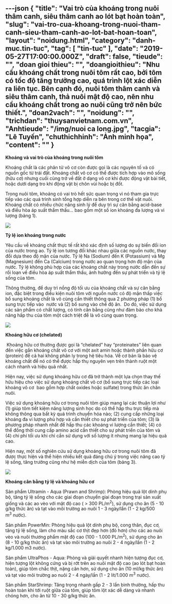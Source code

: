---json
{
    "title": "Vai trò của khoáng trong nuôi thâm canh, siêu thâm canh  ao lót bạt hoàn toàn",
    "slug": "vai-tro-cua-khoang-trong-nuoi-tham-canh-sieu-tham-canh-ao-lot-bat-hoan-toan",
    "layout": "noidung.html",
    "category": "danh-muc.tin-tuc",
    "tag": [
        "tin-tuc"
    ],
    "date": "2019-05-27T17:00:00.000Z",
    "draft": false,
    "tieude": "",
    "doan gioi thieu": "",
    "doangioithieu": "Nhu cầu khoáng chất trong nuôi tôm rất cao, bởi tôm có tốc độ tăng trưởng cao, quá trình lột xác diễn ra liên tục. Bên cạnh đó, nuôi tôm thâm canh và siêu thâm canh, thả nuôi mật độ cao, nên nhu cầu khoáng chất trong ao nuôi cũng trở nên bức thiết.",
    "doan2vach": "",
    "noidung": "",
    "trichdan": "thuysanvietnam.com.vn",
    "Anhtieude": "/img/nuoi ca long.jpg",
    "tacgia": "Lê Tuyến",
    "chuthichhinh": "Ảnh minh họa",
    "__content__": ""
}
---
<p><strong>Kho&aacute;ng v&agrave; vai tr&ograve; của kho&aacute;ng trong nu&ocirc;i t&ocirc;m</strong></p>

<p>Kho&aacute;ng chất l&agrave; c&aacute;c ph&acirc;n tử v&ocirc; cơ c&ograve;n được gọi l&agrave; c&aacute;c nguy&ecirc;n tố v&agrave; c&oacute; nguồn gốc từ tr&aacute;i đất. Kho&aacute;ng chất v&ocirc; cơ c&oacute; thể được t&iacute;ch hợp v&agrave;o m&ocirc; sống (hữu cơ) nhưng cuối c&ugrave;ng trở về đất ở dạng v&ocirc; cơ khi được động vật b&agrave;i tiết, hoặc dưới dạng tro khi động vật bị ch&ocirc;n v&ugrave;i hoặc bị đốt.</p>

<p>Trong nu&ocirc;i t&ocirc;m, kho&aacute;ng c&oacute; vai tr&ograve; hết sức quan trọng v&igrave; n&oacute; tham gia trực tiếp v&agrave;o c&aacute;c qu&aacute; tr&igrave;nh sinh tổng hợp diễn ra b&ecirc;n trong cơ thể vật nu&ocirc;i. Kho&aacute;ng chất c&oacute; nhiều chức năng sinh l&yacute; để duy tr&igrave; sự c&acirc;n bằng acid-base v&agrave; điều h&ograve;a &aacute;p suất thẩm thấu... bao gồm một số ion kho&aacute;ng đa lượng v&agrave; vi lượng (bảng 1).</p>

<p><img src="http://thuysanvietnam.com.vn/uploads/article2/baiviet/nuoitrong/vai-tro-cua-khoang-trong-nuoi-tham-canh-04.png" /></p>

<p><strong>Tỷ lệ ion kho&aacute;ng trong nước</strong></p>

<p>Y&ecirc;u cầu về kho&aacute;ng chất thực tế rất kh&oacute; x&aacute;c định số lượng do sự biến đổi ion của nước trong ao. Tỷ lệ ion tương đối kh&aacute;c nhau giữa c&aacute;c nguồn nước, thay đổi dựa theo độ mặn của nước. Tỷ lệ Na (Sodium) đến K (Potassium) v&agrave; Mg (Magnesium) đến Ca (Calcium) trong nước ao quan trọng hơn độ mặn của nước. Tỷ lệ kh&ocirc;ng ph&ugrave; hợp của c&aacute;c kho&aacute;ng chất n&agrave;y trong nước dẫn đến sự rối loạn về điều h&ograve;a &aacute;p suất thẩm thấu, ảnh hưởng đến sự ph&aacute;t triển v&agrave; tỷ lệ sống của t&ocirc;m.</p>

<p>Th&ocirc;ng thường, để duy tr&igrave; nồng độ tối ưu của kho&aacute;ng chất v&agrave; sự c&acirc;n bằng ion, đặc biệt trong điều kiện nu&ocirc;i t&ocirc;m với nguồn nước c&oacute; độ mặn thấp việc bổ sung kho&aacute;ng chất l&agrave; v&ocirc; c&ugrave;ng cần thiết th&ocirc;ng qua 2 phương ph&aacute;p (1) bổ sung trực tiếp v&agrave;o&nbsp; nước v&agrave; (2) bổ sung v&agrave;o chế độ ăn.&nbsp; Do đ&oacute;, việc sử dụng c&aacute;c sản phẩm c&oacute; chất lượng, c&oacute; t&iacute;nh c&acirc;n bằng cũng như đảm bảo cho khả năng hấp thu của t&ocirc;m một c&aacute;ch triệt để l&agrave; v&ocirc; c&ugrave;ng quan trọng.</p>

<p><img src="http://thuysanvietnam.com.vn/uploads/article2/baiviet/nuoitrong/vai-tro-cua-khoang-trong-nuoi-tham-canh-05.png" /></p>

<p><strong>Kho&aacute;ng hữu cơ (chelated)</strong></p>

<p>&nbsp;Kho&aacute;ng hữu cơ thường được gọi l&agrave; &ldquo;chelated&rdquo; hay &ldquo;proteinates&rdquo; li&ecirc;n quan đến việc gắn kho&aacute;ng chất v&ocirc; cơ với một axit amin hoặc th&agrave;nh phần hữu cơ (protein) để cả hai kh&ocirc;ng ph&acirc;n ly trong hệ ti&ecirc;u h&oacute;a. Về cơ bản l&agrave; bảo vệ kho&aacute;ng chất để n&oacute; c&oacute; thể được hấp thụ nguy&ecirc;n vẹn tr&ecirc;n th&agrave;nh ruột một c&aacute;ch nhanh v&agrave; hiệu quả nhất.&nbsp;</p>

<p>Hiện nay, việc sử dụng kho&aacute;ng hữu cơ đ&atilde; trở th&agrave;nh một lựa chọn thay thế hữu hiệu cho việc sử dụng kho&aacute;ng chất v&ocirc; cơ (bổ sung trực tiếp c&aacute;c loại kho&aacute;ng v&ocirc; cơ&nbsp; bao gồm hợp chất oxides hoặc sulfate) trong thức ăn chăn nu&ocirc;i.</p>

<p>Việc sử dụng kho&aacute;ng hữu cơ trong nu&ocirc;i t&ocirc;m gi&uacute;p mang lại c&aacute;c thuận lợi như (1) gi&uacute;p t&ocirc;m tiết kiệm năng lượng sinh học do c&oacute; thể hấp thu trực tiếp m&agrave; kh&ocirc;ng th&ocirc;ng qua bất kỳ qu&aacute; tr&igrave;nh chuyển h&oacute;a n&agrave;o; (2) cung cấp những loại kho&aacute;ng đa vi lượng ph&ugrave; hợp v&agrave; cần thiết cho sự ph&aacute;t triển của t&ocirc;m; (3) l&agrave; phương ph&aacute;p nhanh nhất để hấp thu c&aacute;c kho&aacute;ng vi lượng cần thiết; (4) c&oacute; thể đồng thời cung cấp amino acid cần thiết cho sự ph&aacute;t triển của t&ocirc;m v&agrave; (4) chi ph&iacute; tối ưu khi chỉ cần sử dụng với số lượng &iacute;t nhưng mang lại hiệu quả cao.</p>

<p>Hiện nay, một số nghi&ecirc;n cứu sử dụng kho&aacute;ng hữu cơ trong nu&ocirc;i t&ocirc;m đ&atilde; được thực hiện v&agrave; thể hiện nhiều kết quả đ&aacute;ng ch&uacute; &yacute; trong việc n&acirc;ng cao tỷ lệ sống, tăng trưởng cũng như hệ miễn dịch của t&ocirc;m (bảng 3).</p>

<p><img src="http://thuysanvietnam.com.vn/uploads/article2/baiviet/nuoitrong/vai-tro-cua-khoang-trong-nuoi-tham-canh-06.png" /></p>

<p><strong>Kho&aacute;ng c&acirc;n bằng tỷ lệ v&agrave; kho&aacute;ng hữu cơ</strong></p>

<p>Sản phẩm Ultramin - Aqua (Prawn and Shrimp): Ph&ograve;ng hiệu quả lột d&iacute;nh phụ bộ, tăng tỷ lệ sống cho c&aacute;c giai đoạn chuyển giai đoạn trong trại sản xuất giống v&agrave; c&aacute;c ao v&egrave;o với mật độ cao ( &gt; 300 PL/m<sup>2</sup>), sử dụng cho ăn (5 - 10 g/kg thức ăn) v&agrave; tạt v&agrave;o m&ocirc;i trường ao nu&ocirc;i 1 - 3 ng&agrave;y/lần (1 - 2 kg/500 m<sup>3</sup>&nbsp;nước).</p>

<p>Sản phẩm PowerMin: Ph&ograve;ng hiệu quả lột d&iacute;nh phụ bộ, cong th&acirc;n, đục cơ, tăng tỷ lệ sống, l&agrave;m cho m&agrave;u sắc cơ thịt đẹp hơn (đỏ hơn) cho c&aacute;c ao nu&ocirc;i v&egrave;o v&agrave; nu&ocirc;i thương phẩm mật độ cao (100 - 1.000 PL/m<sup>2</sup>), sử dụng cho ăn (8 - 10 g/kg thức ăn) v&agrave; tạt v&agrave;o m&ocirc;i trường ao nu&ocirc;i 2 - 4 ng&agrave;y/lần (1 - 2 kg/1.000 m3 nước).</p>

<p>Sản phẩm UltraPhos - Aqua: Ph&ograve;ng v&agrave; giải quyết nhanh hiện tượng đục cơ, hiện tượng lột kh&ocirc;ng cứng v&agrave; bị rớt tr&ecirc;n ao nu&ocirc;i mật độ cao (ao l&oacute;t bạt ho&agrave;n to&agrave;n), gi&uacute;p t&ocirc;m chắc thịt, nặng c&acirc;n hơn, sử dụng cho ăn (10 ml/kg thức ăn) v&agrave; tạt v&agrave;o m&ocirc;i trường ao nu&ocirc;i 2 - 4 ng&agrave;y/lần (1 - 2 l&iacute;t/1.000 m<sup>3</sup>&nbsp;nước).</p>

<p>Sản phẩm StarShrimp: Tăng trọng nhanh gấp 2 - 3 lần b&igrave;nh thường, hấp thu ho&agrave;n to&agrave;n khi tới ruột giữa của t&ocirc;m, gi&uacute;p t&ocirc;m lột x&aacute;c dễ d&agrave;ng v&agrave; nhanh ch&oacute;ng hơn, cho ăn từ 10 - 30 g/kg thức ăn.</p>
